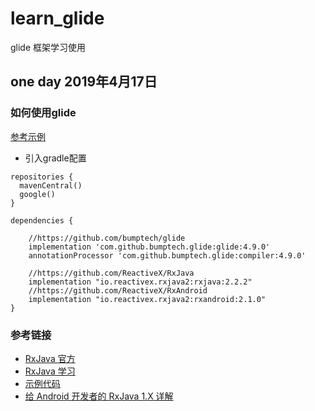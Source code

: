 # learn_glide
glide 框架学习使用

## one day 2019年4月17日
### 如何使用glide
[参考示例](https://blog.csdn.net/guolin_blog/article/details/53759439)
- 引入gradle配置
```
repositories {
  mavenCentral()
  google()
}

dependencies {
  
    //https://github.com/bumptech/glide
    implementation 'com.github.bumptech.glide:glide:4.9.0'
    annotationProcessor 'com.github.bumptech.glide:compiler:4.9.0'

    //https://github.com/ReactiveX/RxJava
    implementation "io.reactivex.rxjava2:rxjava:2.2.2"
    //https://github.com/ReactiveX/RxAndroid
    implementation "io.reactivex.rxjava2:rxandroid:2.1.0"
}
```
### 参考链接
* [RxJava 官方](https://github.com/ReactiveX/RxJava)
* [RxJava 学习](https://www.jianshu.com/p/0cd258eecf60)
* [示例代码](https://github.com/nanchen2251/RxJava2Examples)
* [给 Android 开发者的 RxJava 1.X 详解 ](https://gank.io/post/560e15be2dca930e00da1083)

